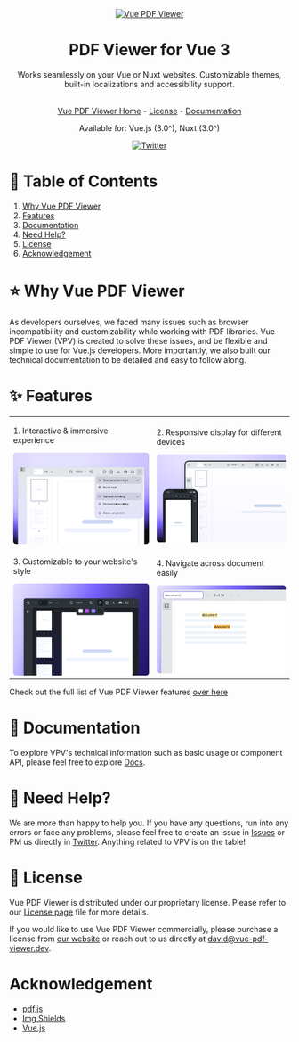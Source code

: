 <div align="center">
  <a href="https://www.vue-pdf-viewer.dev/" target="_blank">
    <picture>
      <source media="(prefers-color-scheme: dark)" srcset="./assets/img/vue-pdf-viewer_logo_light.jpg" width="500">
      <img alt="Vue PDF Viewer" src="./assets/img/vue-pdf-viewer_logo_light.jpg width="500">
    </picture>
  </a>
</div>

<h1 align="center">PDF Viewer for Vue 3</h1>

<div align="center">
  Works seamlessly on your Vue or Nuxt websites. Customizable themes, built-in localizations and accessibility support.
</div>  
<br/>

<div align="center">
  
  [Vue PDF Viewer Home][vuepdfviewer] - [License](#page_facing_up-license) - [Documentation][vuepdfviewer-docs]
  
  Available for: Vue.js (3.0^), Nuxt (3.0^)

[![Twitter](https://img.shields.io/twitter/follow/VuePDF?label=VuePDF&style=social)][twitter]

</div>

# :book: Table of Contents

1. [Why Vue PDF Viewer](#star-why-vue-pdf-viewer)
2. [Features](#sparkles-features)
3. [Documentation](#bookmark_tabs-documentation)
4. [Need Help?](#raising_hand-need-help)
5. [License](#page_facing_up-license)
6. [Acknowledgement](#acknowledgement)

# :star: Why Vue PDF Viewer

As developers ourselves, we faced many issues such as browser incompatibility and customizability while working with PDF libraries. Vue PDF Viewer (VPV) is created to solve these issues, and be flexible and simple to use for Vue.js developers. More importantly, we also built our technical documentation to be detailed and easy to follow along.

# :sparkles: Features

<table>
  <tr>
    <td><p>1. Interactive & immersive experience</p><img src="./assets/img/vpv-feature-interactive.png" /></td>
    <td><p>2. Responsive display for different devices</p><img src="./assets/img/vpv-feature-responsive.png" /></td>
  </tr>
  <tr>
    <td><p>3. Customizable to your website's style</p><img src="./assets/img/vpv-feature-customizable.png" /></td>
    <td><p>4. Navigate across document easily</p><img src="./assets/img/vpv-feature-navigation.png" /></td>
  </tr>
</table>

Check out the full list of Vue PDF Viewer features [over here](https://www.vue-pdf-viewer.dev/features)

# :bookmark_tabs: Documentation

To explore VPV's technical information such as basic usage or component API, please feel free to explore [Docs][vuepdfviewer-docs].


# :raising_hand: Need Help?

We are more than happy to help you. If you have any questions, run into any errors or face any problems, please feel free to create an issue in [Issues](../../issues) or PM us directly in [Twitter][twitter]. Anything related to VPV is on the table!

# :page_facing_up: License

Vue PDF Viewer is distributed under our proprietary license. Please refer to our [License page](https://www.vue-pdf-viewer/license) file for more details.

If you would like to use Vue PDF Viewer commercially, please purchase a license from [our website][vuepdfviewer] or reach out to us directly at [david@vue-pdf-viewer.dev](mailto:david@vue-pdf-viewer.dev).

# Acknowledgement

- [pdf.js](https://github.com/mozilla/pdf.js)
- [Img Shields](https://shields.io)
- [Vue.js](https://vuejs.org/)

[twitter]: https://x.com/VuePDF
[vuepdfviewer]: https://www.vue-pdf-viewer.dev
[vuepdfviewer-docs]: https://docs.vue-pdf-viewer.dev
